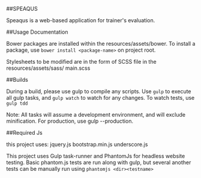 ##SPEAQUS

Speaqus is a web-based application for trainer's evaluation.

##Usage Documentation

Bower packages are installed within the resources/assets/bower.
To install a package, use  `bower install <package-name>` on project root.

Stylesheets to be modified are in the form of SCSS file in the resources/assets/sass/ main.scss

##Builds

During a build, please use gulp to compile any scripts.
Use `gulp` to execute all gulp tasks, and `gulp watch` to watch for any changes.
To watch tests, use `gulp tdd`

Note: All tasks will assume a development environment, and will exclude minification. For production, use gulp --production.

##Required Js

this project uses:
jquery.js
bootstrap.min.js
underscore.js

This project uses Gulp task-runner and PhantomJs for headless website testing. Basic phantom.js tests are run along with gulp, but several another tests can be manually run using `phantomjs <dir><testname>`
